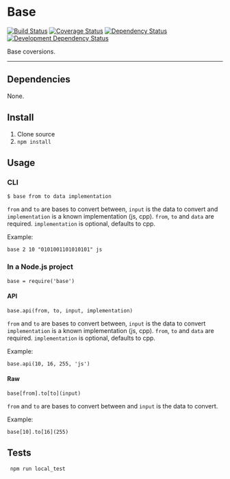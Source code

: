 # Base

[![Build Status](https://travis-ci.org/opensoars/base.svg)](https://travis-ci.org/opensoars/base)
[![Coverage Status](https://coveralls.io/repos/opensoars/base/badge.svg?branch=master)](https://coveralls.io/r/opensoars/base?branch=master)
[![Dependency Status](https://david-dm.org/opensoars/base.svg?style=flat)](https://david-dm.org/opensoars/base)
[![Development Dependency Status](https://david-dm.org/opensoars/base/dev-status.svg?style=flat)](https://david-dm.org/opensoars/base#info=devDependencies&view=table)


Base coversions.

---


## Dependencies
None.


## Install
1. Clone source
2. `npm install`


## Usage

### CLI
    $ base from to data implementation

`from` and `to` are bases to convert between, `input` is the data to convert and `implementation` is a known implementation (js, cpp). `from`, `to` and `data` are required. `implementation` is optional, defaults to cpp.

Example:

    base 2 10 "0101001101010101" js

### In a Node.js project
    base = require('base')

#### API
    base.api(from, to, input, implementation)

`from` and `to` are bases to convert between, `input` is the data to convert `implementation` is a known implementation (js, cpp). `from`, `to` and `data` are required. `implementation` is optional, defaults to cpp.


Example:
    
    base.api(10, 16, 255, 'js')

#### Raw
    base[from].to[to](input)

`from` and `to` are bases to convert between and `input` is the data to convert.

Example:

    base[10].to[16](255)


## Tests
     npm run local_test
     